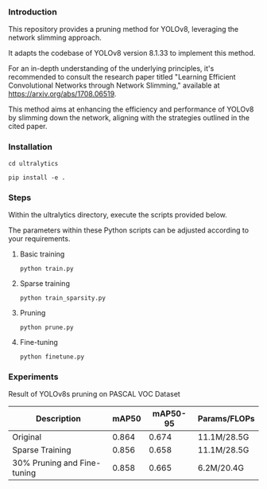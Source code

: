 ### Introduction

This repository provides a pruning method for YOLOv8, leveraging the network slimming approach. 

It adapts the codebase of YOLOv8 version 8.1.33 to implement this method. 

For an in-depth understanding of the underlying principles, it's recommended to consult the research paper titled "Learning Efficient Convolutional Networks through Network Slimming," available at https://arxiv.org/abs/1708.06519. 

This method aims at enhancing the efficiency and performance of YOLOv8 by slimming down the network, aligning with the strategies outlined in the cited paper.

### Installation

```
cd ultralytics

pip install -e .
```

### Steps

Within the ultralytics directory, execute the scripts provided below. 

The parameters within these Python scripts can be adjusted according to your requirements.

1. Basic training
    ```shell
    python train.py
    ```
2. Sparse training
    ```shell
    python train_sparsity.py
    ```

3. Pruning
    ```shell
    python prune.py
    ```

4. Fine-tuning
    ```shell
    python finetune.py
    ```
### Experiments
  Result of YOLOv8s pruning on PASCAL VOC Dataset 

| Description                 | mAP50 | mAP50-95 | Params/FLOPs |
| --------------------------- | ----- | -------- | ------------ |
| Original                    | 0.864 | 0.674    | 11.1M/28.5G  |
| Sparse Training             | 0.856 | 0.658    | 11.1M/28.5G  |
| 30% Pruning and Fine-tuning | 0.858 | 0.665    | 6.2M/20.4G   |
